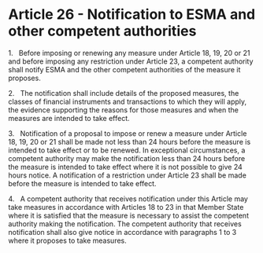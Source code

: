 # Article 26 - Notification to ESMA and other competent authorities


1.   Before imposing or renewing any measure under Article 18, 19, 20 or 21 and before imposing any restriction under Article 23, a competent authority shall notify ESMA and the other competent authorities of the measure it proposes.

2.   The notification shall include details of the proposed measures, the classes of financial instruments and transactions to which they will apply, the evidence supporting the reasons for those measures and when the measures are intended to take effect.

3.   Notification of a proposal to impose or renew a measure under Article 18, 19, 20 or 21 shall be made not less than 24 hours before the measure is intended to take effect or to be renewed. In exceptional circumstances, a competent authority may make the notification less than 24 hours before the measure is intended to take effect where it is not possible to give 24 hours notice. A notification of a restriction under Article 23 shall be made before the measure is intended to take effect.

4.   A competent authority that receives notification under this Article may take measures in accordance with Articles 18 to 23 in that Member State where it is satisfied that the measure is necessary to assist the competent authority making the notification. The competent authority that receives notification shall also give notice in accordance with paragraphs 1 to 3 where it proposes to take measures.
